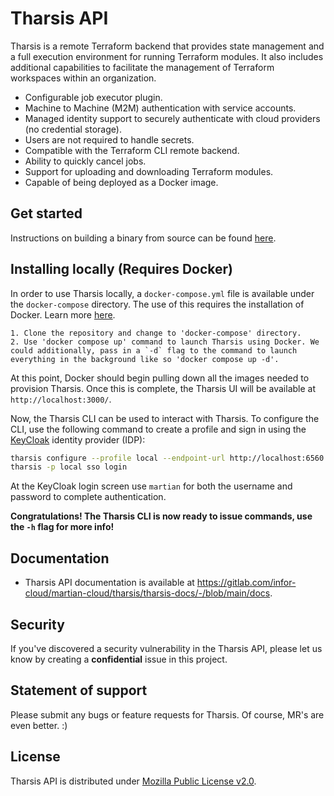 # Tharsis API

Tharsis is a remote Terraform backend that provides state management and a full execution environment for running Terraform modules. It also includes additional capabilities to facilitate the management of Terraform workspaces within an organization.

- Configurable job executor plugin.
- Machine to Machine (M2M) authentication with service accounts.
- Managed identity support to securely authenticate with cloud providers (no credential storage).
- Users are not required to handle secrets.
- Compatible with the Terraform CLI remote backend.
- Ability to quickly cancel jobs.
- Support for uploading and downloading Terraform modules.
- Capable of being deployed as a Docker image.

## Get started

Instructions on building a binary from source can be found [here](https://gitlab.com/infor-cloud/martian-cloud/tharsis/tharsis-docs/-/blob/main/docs/setup/api/install.md).

## Installing locally (Requires Docker)

In order to use Tharsis locally, a `docker-compose.yml` file is available under the `docker-compose` directory. The use of this requires the installation of Docker. Learn more [here](https://docs.docker.com/get-docker/).

    1. Clone the repository and change to 'docker-compose' directory.
    2. Use 'docker compose up' command to launch Tharsis using Docker. We could additionally, pass in a `-d` flag to the command to launch everything in the background like so 'docker compose up -d'.

At this point, Docker should begin pulling down all the images needed to provision Tharsis. Once this is complete, the Tharsis UI will be available at `http://localhost:3000/`.

Now, the Tharsis CLI can be used to interact with Tharsis. To configure the CLI, use the following command to create a profile and sign in using the [KeyCloak](https://www.keycloak.org/) identity provider (IDP):

```bash
tharsis configure --profile local --endpoint-url http://localhost:6560
tharsis -p local sso login
```

At the KeyCloak login screen use `martian` for both the username and password to complete authentication.

**Congratulations! The Tharsis CLI is now ready to issue commands, use the `-h` flag for more info!**

## Documentation

- Tharsis API documentation is available at https://gitlab.com/infor-cloud/martian-cloud/tharsis/tharsis-docs/-/blob/main/docs.

## Security

If you've discovered a security vulnerability in the Tharsis API, please let us know by creating a **confidential** issue in this project.

## Statement of support

Please submit any bugs or feature requests for Tharsis. Of course, MR's are even better. :)

## License

Tharsis API is distributed under [Mozilla Public License v2.0](https://www.mozilla.org/en-US/MPL/2.0/).
